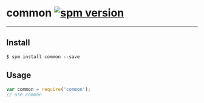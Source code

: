 # common [![spm version](http://spmjs.io/badge/common)](http://spmjs.io/package/common)

---



## Install

```
$ spm install common --save
```

## Usage

```js
var common = require('common');
// use common
```
